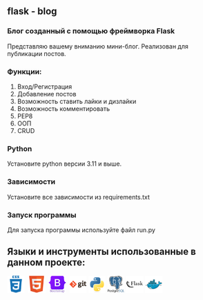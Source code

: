 ## flask - blog
### Блог созданный с помощью фреймворка Flask
Представляю вашему вниманию мини-блог. Реализован для публикации постов.

### Функции:
1. Вход/Регистрация
2. Добавление постов
3. Возможность ставить лайки и дизлайки
4. Возможность комментировать
5. PEP8
6. ООП
7. CRUD

### Python 
Установите python версии 3.11 и выше.
### Зависимости
Установите все зависимости из requirements.txt
### Запуск программы
Для запуска программы используйте файл run.py


## Языки и инструменты использованные в данном проекте:
  <img src="https://github.com/devicons/devicon/blob/master/icons/css3/css3-plain-wordmark.svg"  title="CSS3" alt="CSS" width="40" height="40"/>&nbsp;
  <img src="https://github.com/devicons/devicon/blob/master/icons/html5/html5-original.svg" title="HTML5" alt="HTML" width="40" height="40"/>&nbsp;
  <img src="https://github.com/devicons/devicon/blob/master/icons/bootstrap/bootstrap-original-wordmark.svg" title="Bootstrap" alt="Bootstrap" width="40" height="40"/>&nbsp;
  <img src="https://github.com/devicons/devicon/blob/master/icons/git/git-original-wordmark.svg" title="Git" alt="Git" width="40" height="40"/>
  <img src="https://github.com/devicons/devicon/blob/master/icons/python/python-original.svg" title="Python" alt="Python" width="40" height="40"/>
  <img src="https://github.com/devicons/devicon/blob/master/icons/postgresql/postgresql-original-wordmark.svg" title="PostgreSQL" alt="PostgreSQL" width="40" height="40"/>
  <img src="https://github.com/devicons/devicon/blob/master/icons/flask/flask-original-wordmark.svg" title="Flask" alt="Flask" width="40" height="40"/>
  <img src="https://github.com/devicons/devicon/blob/master/icons/docker/docker-original.svg" title="Docker" alt="Docker" width="40" height="40"/>
